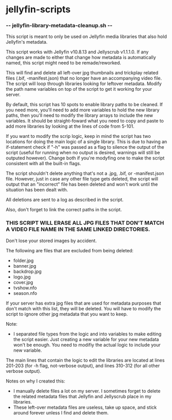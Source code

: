 # jellyfin-scripts

### -- jellyfin-library-metadata-cleanup.sh --
This script is meant to only be used on Jellyfin media libraries that also hold Jellyfin's metadata.

This script works with Jellyfin v10.8.13 and Jellyscrub v1.1.1.0.
If any changes are made to either that change how metadata is automatically named, this script might need to be remade/reworked.

This will find and delete all left-over jpg thumbnails and trickplay related files (.bif, -manifest.json) that no longer have an accompanying video file.
The script will loop through libraries looking for leftover metadata. Modify the path name variables on top of the script to get it working for your server.

By default, this script has 10 spots to enable library paths to be cleaned. If you need more, you'll need to add more variables to hold the new library paths, then you'll need to modify the library arrays to include the new variables.
It should be straight-foward what you need to copy and paste to add more libraries by looking at the lines of code from 5-101.

If you want to modify the scrip logic, keep in mind the script has two locations for doing the main logic of a single library.
This is due to having an if-statement check if "-h" was passed as a flag to silence the output of the script (useful for running when no output is desired, warnings will still be outputed however).
Change both if you're modyfing one to make the script consistent with all the built-in flags.

The script shouldn't delete anything that's not a .jpg, .bif, or -manifest.json file. However, just in case any other file type gets deleted, the script will output that an "incorrect" file has been deleted and won't work until the situation has been dealt with.

All deletions are sent to a log as described in the script.

Also, don't forget to link the correct paths in the script.
### THIS SCRIPT WILL ERASE ALL JPG FILES THAT DON'T MATCH A VIDEO FILE NAME IN THE SAME LINKED DIRECTORIES.
Don't lose your stored images by accident.

The following are files that are excluded from being deleted:
- folder.jpg
- banner.jpg
- backdrop.jpg
- logo.jpg
- cover.jpg
- tvshow.nfo
- season.nfo

If your server has extra jpg files that are used for metadata purposes that don't match with this list, they will be deleted.
You will have to modify the script to ignore other jpg metadata that you want to keep.

Note:
- I separated file types from the logic and into variables to make editing the script easier. Just creating a new variable for your new metadata won't be enough. You need to modifiy the actual logic to include your new variable.

The main lines that contain the logic to edit the libraries are located at lines 201-203 (for -h flag, not-verbose output), and lines 310-312 (for all other verbose output).

Notes on why I created this:
  - I manually delete files a lot on my server. I sometimes forget to delete the related metadata files that Jellyfin and Jellyscrub place in my libraries.
  - These left-over metadata files are useless, take up space, and stick around forever unless I find and delete them.
